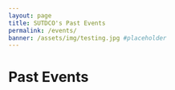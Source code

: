 ```yaml
---
layout: page
title: SUTDCO's Past Events
permalink: /events/
banner: /assets/img/testing.jpg #placeholder
---
```


<!-- placeholder title -->

# Past Events
